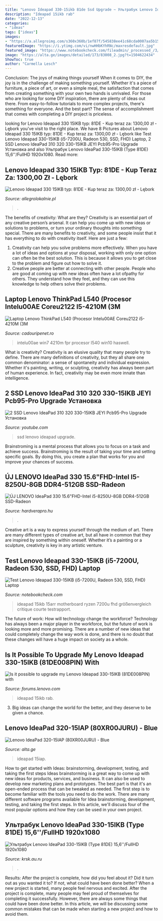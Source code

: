 ```yaml
---
title: "Lenovo Ideapad 330-15ikb 81de Ssd Upgrade ~ Ультрабук Lenovo Ideapad 330-15ikb (type 81de) 15,6&#039;&#039;/fullhd 1920х1080"
description: "Ideapad 15ikb rab"
date: "2022-12-13"
categories:
- "ideas"
tags: ["ideas"]
images:
- "https://a.allegroimg.com/s360x360b/1ef87f/545838ee41c68cda0007aa5b15c7"
featuredImage: "https://i.ytimg.com/vi/nwHHbKYhRNc/maxresdefault.jpg"
featured_image: "https://www.notebookcheck.com/fileadmin/_processed_/3/a/csm_Lenovo_Ideapad_330_15IKB_Innereien_1db0f5adc5.jpg"
image: "https://alta.ge/images/detailed/173/83008_2.jpg?t=1504622434"
ShowToc: true
author: "Carmella Lesch"
---
```



Conclusion: The joys of making things yourself
When it comes to DIY, the joy is in the challenge of making something yourself. Whether it's a piece of furniture, a piece of art, or even a simple meal, the satisfaction that comes from creating something with your own two hands is unrivaled.
For those who are looking for some DIY inspiration, there are plenty of ideas out there. From easy-to-follow tutorials to more complex projects, there's something for everyone. And the best part? The sense of accomplishment that comes with completing a DIY project is priceless.

	

		
looking for Lenovo Ideapad 330 15IKB typ: 81DE - Kup teraz za: 1300,00 zł - Lębork you've visit to the right place. We have 8 Pictures about Lenovo Ideapad 330 15IKB typ: 81DE - Kup teraz za: 1300,00 zł - Lębork like Test Lenovo Ideapad 330-15IKB (i5-7200U, Radeon 530, SSD, FHD) Laptop, 2 SSD Lenovo IdeaPad 310 320 330-15IKB JEYI Pcb95-Pro Upgrade Установка and also Ультрабук Lenovo IdeaPad 330-15IKB (Type 81DE) 15,6&#039;&#039;/FullHD 1920х1080. Read more:
		
    
## Lenovo Ideapad 330 15IKB Typ: 81DE - Kup Teraz Za: 1300,00 Zł - Lębork

<img loading=lazy src="https://a.allegroimg.com/s360x360b/1ef87f/545838ee41c68cda0007aa5b15c7" onerror="this.onerror=null;this.src='https://tse2.mm.bing.net/th?id=OIP.8CmpToqVA7HFRiXyKNGsdgAAAA&amp;pid=15.1';" alt="Lenovo Ideapad 330 15IKB typ: 81DE - Kup teraz za: 1300,00 zł - Lębork">

_Source: allegrolokalnie.pl_

>. 

	

The benefits of creativity: What are they?
Creativity is an essential part of any creative person’s arsenal. It can help you come up with new ideas or solutions to problems, or turn your ordinary thoughts into something special. There are many benefits to creativity, and some people insist that it has everything to do with creativity itself. Here are just a few: 
1) Creativity can help you solve problems more effectively. When you have a lot of ideas and options at your disposal, working with only one option can often be the best solution. This is because it allows you to get close to the problem and figure out how to solve it. 
2) Creative people are better at connecting with other people. People who are good at coming up with new ideas often have a lot ofpathy for others. They understand how they feel, and they can use this knowledge to help others solve their problems.

    
## Laptop Lenovo ThinkPad L540 (Procesor Intelu00AE Coreu2122 I5-4210M (3M

<img loading=lazy src="https://www.cadouripenet.ro/10136-thickbox_default/laptop-lenovo-thinkpad-l540-procesor-intelu00ae-coreu2122-i5-4210m-3m-cache-up-to-320-ghz-haswell-156inchfhd-8gb-256gb-ssd-intelu00ae-hd-graphics-4600-fpr-win7-pro-64-upgrade-la-win10-pro-64.jpg" onerror="this.onerror=null;this.src='https://tse4.mm.bing.net/th?id=OIP.d20QcyvTlDRI0Mt05hxFGwHaHa&amp;pid=15.1';" alt="Laptop Lenovo ThinkPad L540 (Procesor Intelu00AE Coreu2122 i5-4210M (3M">

_Source: cadouripenet.ro_

>intelu00ae win7 4210m fpr procesor l540 win10 haswell. 

	

What is creativity?
Creativity is an elusive quality that many people try to define. There are many definitions of creativity, but they all share one common denominator: a sense of spontaneity and individual expression. Whether it's painting, writing, or sculpting, creativity has always been part of human experience. In fact, creativity may be even more innate than intelligence.

    
## 2 SSD Lenovo IdeaPad 310 320 330-15IKB JEYI Pcb95-Pro Upgrade Установка

<img loading=lazy src="https://i.ytimg.com/vi/nwHHbKYhRNc/maxresdefault.jpg" onerror="this.onerror=null;this.src='https://tse1.mm.bing.net/th?id=OIP.gbFMjMqdHjGuFd9prYsPpgHaEK&amp;pid=15.1';" alt="2 SSD Lenovo IdeaPad 310 320 330-15IKB JEYI Pcb95-Pro Upgrade Установка">

_Source: youtube.com_

>ssd lenovo ideapad upgrade. 

	

Brainstroming is a mental process that allows you to focus on a task and achieve success. Brainstroming is the result of taking your time and setting specific goals. By doing this, you create a plan that works for you and improve your chances of success.

    
## ÚJ LENOVO IdeaPad 330 15.6&quot;FHD-Intel I5-8250U-8GB DDR4-512GB SSD-Radeon

<img loading=lazy src="https://cdn.prohardver.hu/dl/uad/2019-06/4334746/dsc07177.JPG" onerror="this.onerror=null;this.src='https://tse3.mm.bing.net/th?id=OIP.1kdtKY-sFHERGm6XuyMG3QHaFj&amp;pid=15.1';" alt="ÚJ LENOVO IdeaPad 330 15.6&quot;FHD-Intel i5-8250U-8GB DDR4-512GB SSD-Radeon">

_Source: hardverapro.hu_

>. 

	

Creative art is a way to express yourself through the medium of art. There are many different types of creative art, but all have in common that they are inspired by something within oneself. Whether it’s a painting or a sculpture, creativity is key in any artistic venture.

    
## Test Lenovo Ideapad 330-15IKB (i5-7200U, Radeon 530, SSD, FHD) Laptop

<img loading=lazy src="https://www.notebookcheck.com/fileadmin/_processed_/3/a/csm_Lenovo_Ideapad_330_15IKB_Innereien_1db0f5adc5.jpg" onerror="this.onerror=null;this.src='https://tse3.mm.bing.net/th?id=OIP.R-i0NSJrIytnq_Twu6fcewHaFI&amp;pid=15.1';" alt="Test Lenovo Ideapad 330-15IKB (i5-7200U, Radeon 530, SSD, FHD) Laptop">

_Source: notebookcheck.com_

>ideapad 15ikb 15arr motherboard ryzen 7200u fhd größenvergleich critique courte testrapport. 

	

The future of work: How will technology change the workforce?
Technology has always been a major player in the workforce, but the future of work is looking more and more promising. There are a number of new ideas that could completely change the way work is done, and there is no doubt that these changes will have a huge impact on society as a whole.

    
## Is It Possible To Upgrade My Lenovo Ideapad 330-15IKB (81DE008PIN) With

<img loading=lazy src="https://forums.lenovo.com/uploads/topic/202006/1593548416701.jpeg" onerror="this.onerror=null;this.src='https://tse3.mm.bing.net/th?id=OIP.g8rDiVH04DYCjzT2iPQjNQHaFj&amp;pid=15.1';" alt="Is it possible to upgrade my Lenovo Ideapad 330-15IKB (81DE008PIN) with">

_Source: forums.lenovo.com_

>ideapad 15ikb rab. 

	

3. Big ideas can change the world for the better, and they deserve to be given a chance.

    
## Lenovo IdeaPad 320-15IAP (80XR00JURU) - Blue

<img loading=lazy src="https://alta.ge/images/detailed/173/83008_2.jpg?t=1504622434" onerror="this.onerror=null;this.src='https://tse2.mm.bing.net/th?id=OIP.AYEhEhWOwJVN0dR5o9QhWwHaEK&amp;pid=15.1';" alt="Lenovo IdeaPad 320-15IAP (80XR00JURU) - Blue">

_Source: alta.ge_

>ideapad 15iap. 

	

How to get started with Ideas: brainstorming, development, testing, and taking the first steps
Ideas brainstorming is a great way to come up with new ideas for products, services, and business. It can also be used to develop new marketing plans and prototypes. The best part is that it's an open-ended process that can be tweaked as needed. The first step is to become familiar with the tools you need to do the work. There are many different software programs available for Idea brainstorming, development, testing, and taking the first steps. In this article, we'll discuss four of the most popular options and how they can be used in your own project.

    
## Ультрабук Lenovo IdeaPad 330-15IKB (Type 81DE) 15,6&#039;&#039;/FullHD 1920х1080

<img loading=lazy src="https://media2.24aul.ru/imgs/400x800/5e7b3ef546df4b00016eeb12/ultrabuk-lenovo-ideapad-330-15ikb-type-81de-15-1-15743278.jpg" onerror="this.onerror=null;this.src='https://tse4.mm.bing.net/th?id=OIP.W6JErISfXqQk5T5RmPWbvAAAAA&amp;pid=15.1';" alt="Ультрабук Lenovo IdeaPad 330-15IKB (Type 81DE) 15,6&#039;&#039;/FullHD 1920х1080">

_Source: krsk.au.ru_

>. 

	

Results: After the project is complete, how did you feel about it? Did it turn out as you wanted it to? If not, what could have been done better?
When a new project is started, many people feel nervous and excited. After the project is complete, many people may feel proud of themselves for completing it successfully. However, there are always some things that could have been done better. In this article, we will be discussing some common mistakes that can be made when starting a new project and how to avoid them.

